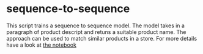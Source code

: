 # sequence-to-sequence

This script trains a sequence to sequence model. The model takes in a paragraph of product descript and retuns a suitable product name. The approach can be used to match similar products in a store. For more details have a look at <a href="https://colab.research.google.com/drive/1VazqbtdXEHw38jq8tlYSiIUydbQhMgHy?authuser=1#scrollTo=RX1HpMlsOTG_">the notebook</a>
